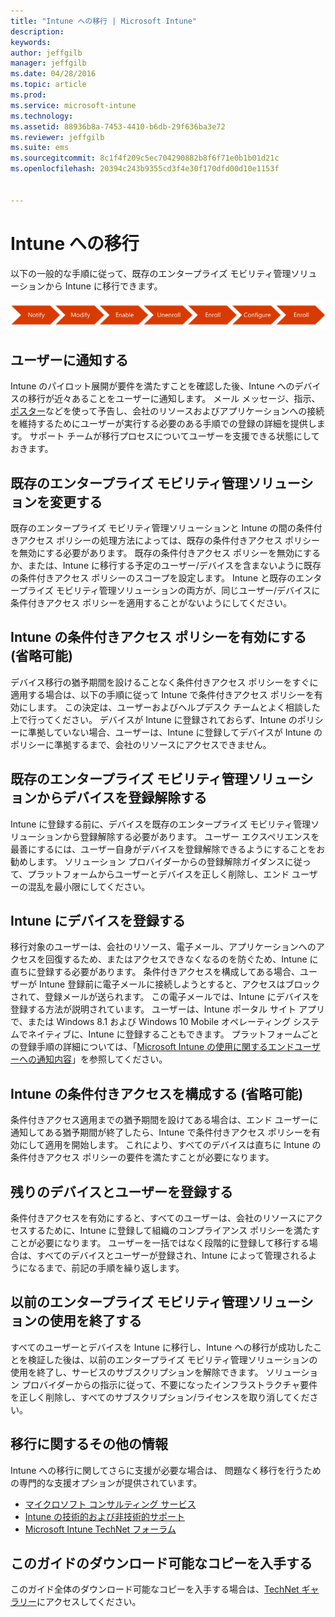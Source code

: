 ```yaml
---
title: "Intune への移行 | Microsoft Intune"
description: 
keywords: 
author: jeffgilb
manager: jeffgilb
ms.date: 04/28/2016
ms.topic: article
ms.prod: 
ms.service: microsoft-intune
ms.technology: 
ms.assetid: 88936b8a-7453-4410-b6db-29f636ba3e72
ms.reviewer: jeffgilb
ms.suite: ems
ms.sourcegitcommit: 8c1f4f209c5ec704290882b8f6f71e0b1b01d21c
ms.openlocfilehash: 20394c243b9355cd3f4e30f170dfd00d10e1153f


---
```


# Intune への移行


以下の一般的な手順に従って、既存のエンタープライズ モビリティ管理ソリューションから Intune に移行できます。

![Intune の移行手順](./media/migrate-intune-steps.png)

## ユーザーに通知する

Intune のパイロット展開が要件を満たすことを確認した後、Intune へのデバイスの移行が近々あることをユーザーに通知します。 メール メッセージ、指示、[ポスター](https://gallery.technet.microsoft.com/Intune-End-User-Enrollment-3a0c9b0c?WT.mc_id=Blog_Intune_General_PCIT)などを使って予告し、会社のリソースおよびアプリケーションへの接続を維持するためにユーザーが実行する必要のある手順での登録の詳細を提供します。 サポート チームが移行プロセスについてユーザーを支援できる状態にしておきます。

## 既存のエンタープライズ モビリティ管理ソリューションを変更する

既存のエンタープライズ モビリティ管理ソリューションと Intune の間の条件付きアクセス ポリシーの処理方法によっては、既存の条件付きアクセス ポリシーを無効にする必要があります。 既存の条件付きアクセス ポリシーを無効にするか、または、Intune に移行する予定のユーザー/デバイスを含まないように既存の条件付きアクセス ポリシーのスコープを設定します。  Intune と既存のエンタープライズ モビリティ管理ソリューションの両方が、同じユーザー/デバイスに条件付きアクセス ポリシーを適用することがないようにしてください。

## Intune の条件付きアクセス ポリシーを有効にする (省略可能)

デバイス移行の猶予期間を設けることなく条件付きアクセス ポリシーをすぐに適用する場合は、以下の手順に従って Intune で条件付きアクセス ポリシーを有効にします。  この決定は、ユーザーおよびヘルプデスク チームとよく相談した上で行ってください。  デバイスが Intune に登録されておらず、Intune のポリシーに準拠していない場合、ユーザーは、Intune に登録してデバイスが Intune のポリシーに準拠するまで、会社のリソースにアクセスできません。

## 既存のエンタープライズ モビリティ管理ソリューションからデバイスを登録解除する

Intune に登録する前に、デバイスを既存のエンタープライズ モビリティ管理ソリューションから登録解除する必要があります。 ユーザー エクスペリエンスを最善にするには、ユーザー自身がデバイスを登録解除できるようにすることをお勧めします。  ソリューション プロバイダーからの登録解除ガイダンスに従って、プラットフォームからユーザーとデバイスを正しく削除し、エンド ユーザーの混乱を最小限にしてください。

## Intune にデバイスを登録する

移行対象のユーザーは、会社のリソース、電子メール、アプリケーションへのアクセスを回復するため、またはアクセスできなくなるのを防ぐため、Intune に直ちに登録する必要があります。 条件付きアクセスを構成してある場合、ユーザーが Intune 登録前に電子メールに接続しようとすると、アクセスはブロックされて、登録メールが送られます。 この電子メールでは、Intune にデバイスを登録する方法が説明されています。  ユーザーは、Intune ポータル サイト アプリで、または Windows 8.1 および Windows 10 Mobile オペレーティング システムでネイティブに、Intune に登録することもできます。 プラットフォームごとの登録手順の詳細については、「[Microsoft Intune の使用に関するエンドユーザーへの通知内容](what-to-tell-your-end-users-about-using-microsoft-intune.md)」を参照してください。

## Intune の条件付きアクセスを構成する (省略可能)

条件付きアクセス適用までの猶予期間を設けてある場合は、エンド ユーザーに通知してある猶予期間が終了したら、Intune で条件付きアクセス ポリシーを有効にして適用を開始します。 これにより、すべてのデバイスは直ちに Intune の条件付きアクセス ポリシーの要件を満たすことが必要になります。

## 残りのデバイスとユーザーを登録する

条件付きアクセスを有効にすると、すべてのユーザーは、会社のリソースにアクセスするために、Intune に登録して組織のコンプライアンス ポリシーを満たすことが必要になります。 ユーザーを一括ではなく段階的に登録して移行する場合は、すべてのデバイスとユーザーが登録され、Intune によって管理されるようになるまで、前記の手順を繰り返します。

## 以前のエンタープライズ モビリティ管理ソリューションの使用を終了する

すべてのユーザーとデバイスを Intune に移行し、Intune への移行が成功したことを検証した後は、以前のエンタープライズ モビリティ管理ソリューションの使用を終了し、サービスのサブスクリプションを解除できます。 ソリューション プロバイダーからの指示に従って、不要になったインフラストラクチャ要件を正しく削除し、すべてのサブスクリプション/ライセンスを取り消してください。

## 移行に関するその他の情報

Intune への移行に関してさらに支援が必要な場合は、 問題なく移行を行うための専門的な支援オプションが提供されています。

<!--- - [Microsoft Intune Onboarding](/em/solutions/fasttrack-center-benefit-for-enterprise-mobility-suite-ems)--->
- [マイクロソフト コンサルティング サービス](https://www.microsoft.com/en-us/microsoftservices/default.aspx)
- [Intune の技術的および非技術的サポート](/intune/troubleshoot/how-to-get-support-for-microsoft-intune)
- [Microsoft Intune TechNet フォーラム](https://social.technet.microsoft.com/Forums/en-US/home?forum=microsoftintuneprod)

## このガイドのダウンロード可能なコピーを入手する

このガイド全体のダウンロード可能なコピーを入手する場合は、[TechNet ギャラリー](https://gallery.technet.microsoft.com/Migrating-to-Intune-ea439387)にアクセスしてください。



<!--HONumber=Jul16_HO2-->



